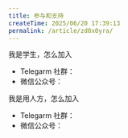 ```yaml
---
title: 参与和支持
createTime: 2025/06/20 17:39:13
permalink: /article/zd0x0yra/
---
```


我是学生，怎么加入

- Telegarm 社群：
- 微信公众号：

我是用人方，怎么加入

- Telegarm 社群：
- 微信公众号：
